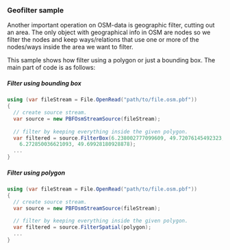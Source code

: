 ### Geofilter sample

Another important operation on OSM-data is geographic filter, cutting out an area. The only object with geographical info in OSM are nodes so we filter the nodes and keep ways/relations that use one or more of the nodes/ways inside the area we want to filter.

This sample shows how filter using a polygon or just a bounding box. The main part of code is as follows:

##### Filter using bounding box

```csharp
using (var fileStream = File.OpenRead("path/to/file.osm.pbf"))
{
  // create source stream.
  var source = new PBFOsmStreamSource(fileStream); 
  
  // filter by keeping everything inside the given polygon.
  var filtered = source.FilterBox(6.238002777099609, 49.72076145492323, 
    6.272850036621093, 49.69928180928878);
  ...
}
```

##### Filter using polygon

```csharp
using (var fileStream = File.OpenRead("path/to/file.osm.pbf"))
{
  // create source stream.
  var source = new PBFOsmStreamSource(fileStream); 
  
  // filter by keeping everything inside the given polygon.
  var filtered = source.FilterSpatial(polygon);
  ...
}
```
